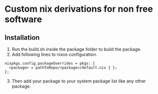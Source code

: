 # Custom nix derivations for non free software
## Installation
1. Run the build.sh inside the package folder to build the package.
2. Add following lines to nixos configuration.
```
nixpkgs.config.packageOverrides = pkgs: {
  <package> = pathToRepo/<package>/default.nix { };
};
```
3. Then add your package to your system package list like any other package.
